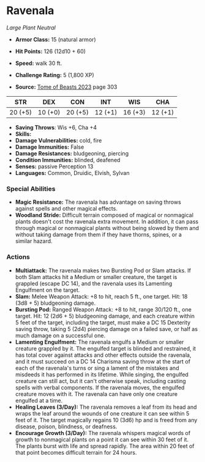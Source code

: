 # Ravenala

*Large* *Plant* *Neutral*

- **Armor Class:** 15 (natural armor)
- **Hit Points:** 126 (12d10 + 60)
- **Speed:** walk 30 ft.

- **Challenge Rating:** 5 (1,800 XP)
- **Source:** [Tome of Beasts 2023](https://koboldpress.com/kpstore/product/tome-of-beasts-1-2023-edition/) page 303

| STR | DEX | CON | INT | WIS | CHA |
| --- | --- | --- | --- | --- | --- |
| 20 (+5) | 10 (+0) | 20 (+5) | 12 (+1) | 16 (+3) | 12 (+1) |

- **Saving Throws**: Wis +6, Cha +4
- **Skills:** 
- **Damage Vulnerabilities:** cold, fire
- **Damage Immunities:** False
- **Damage Resistances:** bludgeoning, piercing
- **Condition Immunities:** blinded, deafened
- **Senses:** passive Perception 13
- **Languages:** Common, Druidic, Elvish, Sylvan

### Special Abilities

- **Magic Resistance:** The ravenala has advantage on saving throws against spells and other magical effects.
- **Woodland Stride:** Difficult terrain composed of magical or nonmagical plants doesn't cost the ravenala extra movement. In addition, it can pass through magical or nonmagical plants without being slowed by them and without taking damage from them if they have thorns, spines, or a similar hazard.

### Actions

- **Multiattack:** The ravenala makes two Bursting Pod or Slam attacks. If both Slam attacks hit a Medium or smaller creature, the target is grappled (escape DC 14), and the ravenala uses its Lamenting Engulfment on the target.
- **Slam:** Melee Weapon Attack: +8 to hit, reach 5 ft., one target. Hit: 18 (3d8 + 5) bludgeoning damage.
- **Bursting Pod:** Ranged Weapon Attack: +8 to hit, range 30/120 ft., one target. Hit: 12 (2d6 + 5) bludgeoning damage, and each creature within 5 feet of the target, including the target, must make a DC 15 Dexterity saving throw, taking 5 (2d4) piercing damage on a failed save, or half as much damage on a successful one.
- **Lamenting Engulfment:** The ravenala engulfs a Medium or smaller creature grappled by it. The engulfed target is blinded and restrained, it has total cover against attacks and other effects outside the ravenala, and it must succeed on a DC 14 Charisma saving throw at the start of each of the ravenala's turns or sing a lament of the mistakes and misdeeds it has performed in its lifetime. While singing, the engulfed creature can still act, but it can't otherwise speak, including casting spells with verbal components. If the ravenala moves, the engulfed creature moves with it. The ravenala can have only one creature engulfed at a time.
- **Healing Leaves (3/Day):** The ravenala removes a leaf from its head and wraps the leaf around the wounds of one creature it can see within 5 feet of it. The target magically regains 10 (3d6) hp and is freed from any disease, poison, blindness, or deafness.
- **Encourage Growth (3/Day):** The ravenala whispers magical words of growth to nonmagical plants on a point it can see within 30 feet of it. The plants burst with life and spread rapidly. The area within 20 feet of that point becomes difficult terrain for 24 hours.
